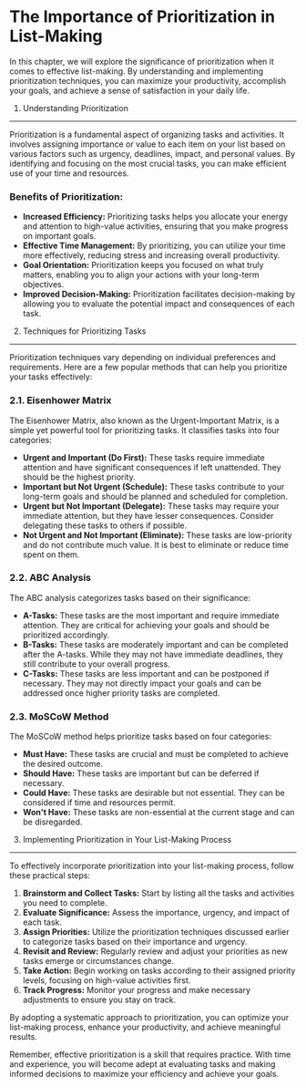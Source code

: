 The Importance of Prioritization in List-Making
========================================================

In this chapter, we will explore the significance of prioritization when it comes to effective list-making. By understanding and implementing prioritization techniques, you can maximize your productivity, accomplish your goals, and achieve a sense of satisfaction in your daily life.

1. Understanding Prioritization
-------------------------------

Prioritization is a fundamental aspect of organizing tasks and activities. It involves assigning importance or value to each item on your list based on various factors such as urgency, deadlines, impact, and personal values. By identifying and focusing on the most crucial tasks, you can make efficient use of your time and resources.

### Benefits of Prioritization:

* **Increased Efficiency:** Prioritizing tasks helps you allocate your energy and attention to high-value activities, ensuring that you make progress on important goals.
* **Effective Time Management:** By prioritizing, you can utilize your time more effectively, reducing stress and increasing overall productivity.
* **Goal Orientation:** Prioritization keeps you focused on what truly matters, enabling you to align your actions with your long-term objectives.
* **Improved Decision-Making:** Prioritization facilitates decision-making by allowing you to evaluate the potential impact and consequences of each task.

2. Techniques for Prioritizing Tasks
------------------------------------

Prioritization techniques vary depending on individual preferences and requirements. Here are a few popular methods that can help you prioritize your tasks effectively:

### 2.1. Eisenhower Matrix

The Eisenhower Matrix, also known as the Urgent-Important Matrix, is a simple yet powerful tool for prioritizing tasks. It classifies tasks into four categories:

* **Urgent and Important (Do First):** These tasks require immediate attention and have significant consequences if left unattended. They should be the highest priority.
* **Important but Not Urgent (Schedule):** These tasks contribute to your long-term goals and should be planned and scheduled for completion.
* **Urgent but Not Important (Delegate):** These tasks may require your immediate attention, but they have lesser consequences. Consider delegating these tasks to others if possible.
* **Not Urgent and Not Important (Eliminate):** These tasks are low-priority and do not contribute much value. It is best to eliminate or reduce time spent on them.

### 2.2. ABC Analysis

The ABC analysis categorizes tasks based on their significance:

* **A-Tasks:** These tasks are the most important and require immediate attention. They are critical for achieving your goals and should be prioritized accordingly.
* **B-Tasks:** These tasks are moderately important and can be completed after the A-tasks. While they may not have immediate deadlines, they still contribute to your overall progress.
* **C-Tasks:** These tasks are less important and can be postponed if necessary. They may not directly impact your goals and can be addressed once higher priority tasks are completed.

### 2.3. MoSCoW Method

The MoSCoW method helps prioritize tasks based on four categories:

* **Must Have:** These tasks are crucial and must be completed to achieve the desired outcome.
* **Should Have:** These tasks are important but can be deferred if necessary.
* **Could Have:** These tasks are desirable but not essential. They can be considered if time and resources permit.
* **Won't Have:** These tasks are non-essential at the current stage and can be disregarded.

3. Implementing Prioritization in Your List-Making Process
----------------------------------------------------------

To effectively incorporate prioritization into your list-making process, follow these practical steps:

1. **Brainstorm and Collect Tasks:** Start by listing all the tasks and activities you need to complete.
2. **Evaluate Significance:** Assess the importance, urgency, and impact of each task.
3. **Assign Priorities:** Utilize the prioritization techniques discussed earlier to categorize tasks based on their importance and urgency.
4. **Revisit and Review:** Regularly review and adjust your priorities as new tasks emerge or circumstances change.
5. **Take Action:** Begin working on tasks according to their assigned priority levels, focusing on high-value activities first.
6. **Track Progress:** Monitor your progress and make necessary adjustments to ensure you stay on track.

By adopting a systematic approach to prioritization, you can optimize your list-making process, enhance your productivity, and achieve meaningful results.

Remember, effective prioritization is a skill that requires practice. With time and experience, you will become adept at evaluating tasks and making informed decisions to maximize your efficiency and achieve your goals.
